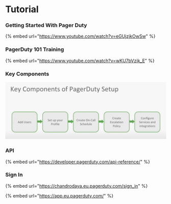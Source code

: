# Tutorial

### Getting Started With Pager Duty

{% embed url="https://www.youtube.com/watch?v=eGUjzjkOwSw" %}

### PagerDuty 101 Training

{% embed url="https://www.youtube.com/watch?v=wKU7bVzik_E" %}

### Key Components

![](<../.gitbook/assets/image (1).png>)

### API

{% embed url="https://developer.pagerduty.com/api-reference/" %}



### Sign In

{% embed url="https://chandrodaya.eu.pagerduty.com/sign_in" %}

{% embed url="https://app.eu.pagerduty.com/" %}

